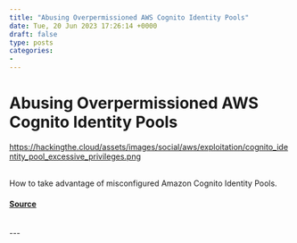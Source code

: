 ```yaml
---
title: "Abusing Overpermissioned AWS Cognito Identity Pools"
date: Tue, 20 Jun 2023 17:26:14 +0000
draft: false
type: posts
categories: 
- 
---
```

# Abusing Overpermissioned AWS Cognito Identity Pools
https://hackingthe.cloud/assets/images/social/aws/exploitation/cognito_identity_pool_excessive_privileges.png
<br/>

<br/>
How to take advantage of misconfigured Amazon Cognito Identity Pools.

#### [Source](https://hackingthe.cloud/aws/exploitation/cognito_identity_pool_excessive_privileges/)

<br/>
---
